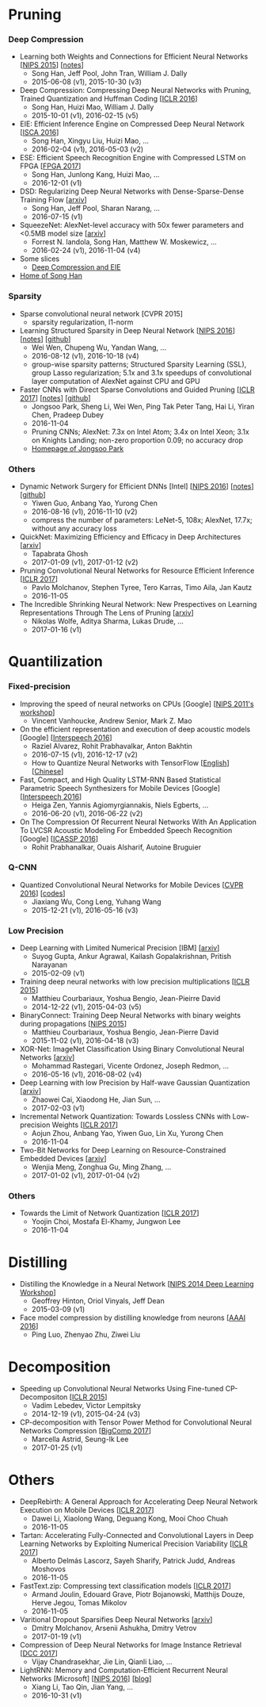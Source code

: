 # Pruning

### Deep Compression
- Learning both Weights and Connections for Efficient Neural Networks [[NIPS 2015](https://arxiv.org/abs/1506.02626)] [[notes](pruning/deep-compression/test.txt)]
	- Song Han, Jeff Pool, John Tran, William J. Dally
	- 2015-06-08 (v1), 2015-10-30 (v3)
- Deep Compression: Compressing Deep Neural Networks with Pruning, Trained Quantization and Huffman Coding [[ICLR 2016](https://arxiv.org/abs/1510.00149)]
	- Song Han, Huizi Mao, William J. Dally
	- 2015-10-01 (v1), 2016-02-15 (v5)
- EIE: Efficient Inference Engine on Compressed Deep Neural Network [[ISCA 2016](https://arxiv.org/abs/1602.01528)]
	- Song Han, Xingyu Liu, Huizi Mao, ...
	- 2016-02-04 (v1), 2016-05-03 (v2)
- ESE: Efficient Speech Recognition Engine with Compressed LSTM on FPGA [[FPGA 2017](https://arxiv.org/abs/1612.00694)]
	- Song Han, Junlong Kang, Huizi Mao, ...
	- 2016-12-01 (v1)
- DSD: Regularizing Deep Neural Networks with Dense-Sparse-Dense Training Flow [[arxiv](https://arxiv.org/abs/1607.04381)]
	- Song Han, Jeff Pool, Sharan Narang, ...
	- 2016-07-15 (v1)
- SqueezeNet: AlexNet-level accuracy with 50x fewer parameters and <0.5MB model size [[arxiv](https://arxiv.org/abs/1602.07360)]
	- Forrest N. landola, Song Han, Matthew W. Moskewicz, ...
	- 2016-02-24 (v1), 2016-11-04 (v4)
- Some slices
	- [Deep Compression and EIE](https://web.stanford.edu/class/ee380/Abstracts/160106-slides.pdf)
- [Home of Song Han](https://stanford.edu/~songhan/)

### Sparsity
- Sparse convolutional neural network [CVPR 2015]
	- sparsity regularization, l1-norm
- Learning Structured Sparsity in Deep Neural Network [[NIPS 2016](https://arxiv.org/abs/1608.03665)] [[notes](pruning/sparsity/Learning_Structured_Sparsity_in_Deep_Neural_Networks.md)] [[github](https://github.com/wenwei202/caffe/tree/scnn)]
	- Wei Wen, Chupeng Wu, Yandan Wang, ...
	- 2016-08-12 (v1), 2016-10-18 (v4)
	- group-wise sparsity patterns; Structured Sparsity Learning (SSL), group Lasso regularization; 5.1x and 3.1x speedups of convolutional layer computation of AlexNet against CPU and GPU
- Faster CNNs with Direct Sparse Convolutions and Guided Pruning [[ICLR 2017](https://openreview.net/pdf?id=rJPcZ3txx)] [[notes](pruning/sparsity/Faster_CNNs_with_Direct_Sparse_Convolutions_and_Guided_Pruning.md)] [[github](https://github.com/IntelLabs/SkimCaffe)]
    - Jongsoo Park, Sheng Li, Wei Wen, Ping Tak Peter Tang, Hai Li, Yiran Chen, Pradeep Dubey
    - 2016-11-04
    - Pruning CNNs; AlexNet: 7.3x on Intel Atom; 3.4x on Intel Xeon; 3.1x on Knights Landing; non-zero proportion 0.09; no accuracy drop
    - [Homepage of Jongsoo Park](https://sites.google.com/site/jongsoopark/home)

### Others
- Dynamic Network Surgery for Efficient DNNs [Intel] [[NIPS 2016](https://arxiv.org/abs/1608.04493)] [[notes](pruning/others/Dynamic_Network_Surgery_for_Efficient_DNNs.md)] [[github](https://github.com/yiwenguo/Dynamic-Network-Surgery)]
	- Yiwen Guo, Anbang Yao, Yurong Chen
	- 2016-08-16 (v1), 2016-11-10 (v2)
	- compress the number of parameters: LeNet-5, 108x; AlexNet, 17.7x; without any accuracy loss
- QuickNet: Maximizing Efficiency and Efficacy in Deep Architectures [[arxiv](https://arxiv.org/abs/1701.02291)]
    - Tapabrata Ghosh
    - 2017-01-09 (v1), 2017-01-12 (v2)
- Pruning Convolutional Neural Networks for Resource Efficient Inference [[ICLR 2017](https://openreview.net/pdf?id=SJGCiw5gl)]
    - Pavlo Molchanov, Stephen Tyree, Tero Karras, Timo Aila, Jan Kautz
    - 2016-11-05
- The Incredible Shrinking Neural Network: New Prespectives on Learning Representations Through The Lens of Pruning [[arxiv](https://arxiv.org/abs/1701.04465)]
	- Nikolas Wolfe, Aditya Sharma, Lukas Drude, ...
	- 2017-01-16 (v1)

# Quantilization

### Fixed-precision
- Improving the speed of neural networks on CPUs [Google] [[NIPS 2011's workshop](https://static.googleusercontent.com/media/research.google.com/zh-CN//pubs/archive/37631.pdf)]
	- Vincent Vanhoucke, Andrew Senior, Mark Z. Mao
- On the efficient representation and execution of deep acoustic models [Google] [[Interspeech 2016](https://arxiv.org/abs/1607.04683)]
	- Raziel Alvarez, Rohit Prabhavalkar, Anton Bakhtin
	- 2016-07-15 (v1), 2016-12-17 (v2)
	- How to Quantize Neural Networks with TensorFlow [[English](https://petewarden.com/2016/05/03/how-to-quantize-neural-networks-with-tensorflow/)] [[Chinese](http://fjdu.github.io/machine/learning/2016/07/07/quantize-neural-networks-with-tensorflow.html)]
- Fast, Compact, and High Quality LSTM-RNN Based Statistical Parametric Speech Synthesizers for Mobile Devices [Google] [[Interspeech 2016](https://arxiv.org/abs/1606.06061)]
	- Heiga Zen, Yannis Agiomyrgiannakis, Niels Egberts, ...
	- 2016-06-20 (v1), 2016-06-22 (v2)
- On The Compression Of Recurrent Neural Networks With An Application To LVCSR Acoustic Modeling For Embedded Speech Recognition [Google] [[ICASSP 2016](https://arxiv.org/pdf/1603.08042.pdf)]
	- Rohit Prabhanalkar, Ouais Alsharif, Autoine Bruguier


### Q-CNN
- Quantized Convolutional Neural Networks for Mobile Devices [[CVPR 2016](https://arxiv.org/abs/1512.06473)] [[codes](https://github.com/jiaxiang-wu/quantized-cnn)]
	- Jiaxiang Wu, Cong Leng, Yuhang Wang
	- 2015-12-21 (v1), 2016-05-16 (v3)

### Low Precision
- Deep Learning with Limited Numerical Precision [IBM] [[arxiv](https://arxiv.org/abs/1502.02551)]
	- Suyog Gupta, Ankur Agrawal, Kailash Gopalakrishnan, Pritish Narayanan
	- 2015-02-09 (v1)
- Training deep neural networks with low precision multiplications [[ICLR 2015](https://arxiv.org/abs/1412.7024)]
	- Matthieu Courbariaux, Yoshua Bengio, Jean-Pieirre David
	- 2014-12-22 (v1), 2015-04-03 (v5)
- BinaryConnect: Training Deep Neural Networks with binary weights during propagations [[NIPS 2015](https://arxiv.org/abs/1511.00363)]
	- Matthieu Courbariaux, Yoshua Bengio, Jean-Pierre David
	- 2015-11-02 (v1), 2016-04-18 (v3)
- XOR-Net: ImageNet Classification Using Binary Convolutional Neural Networks [[arxiv](https://arxiv.org/abs/1603.05279)]
	- Mohammad Rastegari, Vicente Ordonez, Joseph Redmon, ...
	- 2016-05-16 (v1), 2016-08-02 (v4)
- Deep Learning with low Precision by Half-wave Gaussian Quantization [[arxiv](https://arxiv.org/abs/1702.00953)]
	- Zhaowei Cai, Xiaodong He, Jian Sun, ...
	- 2017-02-03 (v1)
- Incremental Network Quantization: Towards Lossless CNNs with Low-precision Weights [[ICLR 2017](https://openreview.net/pdf?id=HyQJ-mclg)]
    - Aojun Zhou, Anbang Yao, Yiwen Guo, Lin Xu, Yurong Chen
    - 2016-11-04
- Two-Bit Networks for Deep Learning on Resource-Constrained Embedded Devices [[arxiv](https://arxiv.org/abs/1701.00485)]
	- Wenjia Meng, Zonghua Gu, Ming Zhang, ...
	- 2017-01-02 (v1), 2017-01-04 (v2)

### Others
- Towards the Limit of Network Quantization [[ICLR 2017](https://openreview.net/pdf?id=rJ8uNptgl)]
    - Yoojin Choi, Mostafa El-Khamy, Jungwon Lee
    - 2016-11-04


# Distilling
- Distilling the Knowledge in a Neural Network [[NIPS 2014 Deep Learning Workshop](https://arxiv.org/abs/1503.02531)]
	- Geoffrey Hinton, Oriol Vinyals, Jeff Dean
	- 2015-03-09 (v1)
- Face model compression by distilling knowledge from neurons [[AAAI 2016](http://www.aaai.org/ocs/index.php/AAAI/AAAI16/paper/download/11977/12130)]
	- Ping Luo, Zhenyao Zhu, Ziwei Liu

# Decomposition
- Speeding up Convolutional Neural Networks Using Fine-tuned CP-Decompositon [[ICLR 2015](https://arxiv.org/abs/1412.6553)]
	- Vadim Lebedev, Victor Lempitsky
	- 2014-12-19 (v1), 2015-04-24 (v3)
- CP-decomposition with Tensor Power Method for Convolutional Neural Networks Compression [[BigComp 2017](https://arxiv.org/abs/1701.07148)]
	- Marcella Astrid, Seung-lk Lee
	- 2017-01-25 (v1)

# Others
- DeepRebirth: A General Approach for Accelerating Deep Neural Network Execution on Mobile Devices [[ICLR 2017](https://openreview.net/pdf?id=SkwSJ99ex)]
    - Dawei Li, Xiaolong Wang, Deguang Kong, Mooi Choo Chuah
    - 2016-11-05
- Tartan: Accelerating Fully-Connected and Convolutional Layers in Deep Learning Networks by Exploiting Numerical Precision Variability [[ICLR 2017](https://openreview.net/pdf?id=Hy-lMNqex)]
    - Alberto Delmás Lascorz, Sayeh Sharify, Patrick Judd, Andreas Moshovos
    - 2016-11-05
- FastText.zip: Compressing text classification models [[ICLR 2017](https://openreview.net/pdf?id=SJc1hL5ee)]
    - Armand Joulin, Edouard Grave, Piotr Bojanowski, Matthijs Douze, Herve Jegou, Tomas Mikolov
    - 2016-11-05
- Varitional Dropout Sparsifies Deep Neural Networks [[arxiv](https://arxiv.org/abs/1701.05369)]
	- Dmitry Molchanov, Arsenii Ashukha, Dmitry Vetrov
	- 2017-01-19 (v1)
- Compression of Deep Neural Networks for Image Instance Retrieval [[DCC 2017](https://arxiv.org/abs/1701.04923)]
	- Vijay Chandrasekhar, Jie Lin, Qianli Liao, ...
- LightRNN: Memory and Computation-Efficient Recurrent Neural Networks [Microsoft] [[NIPS 2016](https://arxiv.org/abs/1610.09893)] [[blog](http://www.msra.cn/zh-cn/news/blogs/2016/12/lightrnn-20161228.aspx)]
	- Xiang Li, Tao Qin, Jian Yang, ...
	- 2016-10-31 (v1)



